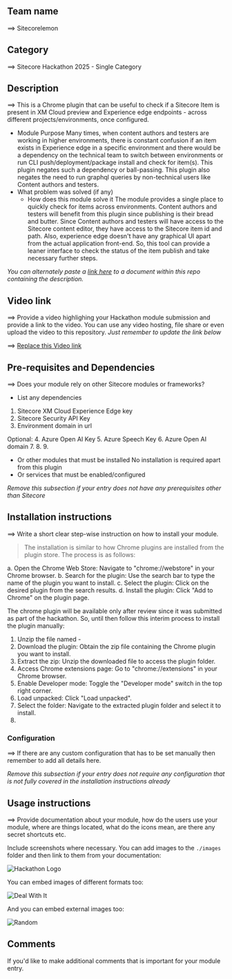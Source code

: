 ## Team name
⟹ Sitecorelemon

## Category
⟹ Sitecore Hackathon 2025 - Single Category

## Description
⟹ This is a Chrome plugin that can be useful to check if a Sitecore Item is present in XM Cloud preview and Experience edge endpoints - across different projects/environments, once configured. 

  - Module Purpose
    Many times, when content authors and testers are working in higher environments, there is constant confusion if an item exists in Experience edge in a specific environment and there would be a dependency on the technical team to switch between environments or run CLI push/deployment/package install and check for item(s). This plugin negates such a dependency or ball-passing. This plugin also negates the need to run graphql queries by non-technical users like Content authors and testers. 
  - What problem was solved (if any)
    - How does this module solve it
    The module provides a single place to quickly check for items across environments. Content authors and testers will benefit from this plugin since publishing is their bread and butter. Since Content authors and testers will have access to the Sitecore content editor, they have access to the Sitecore item id and path. Also, experience edge doesn't have any graphical UI apart from the actual application front-end. So, this tool can provide a leaner interface to check the status of the item publish and take necessary further steps. 

_You can alternately paste a [link here](#docs) to a document within this repo containing the description._

## Video link
⟹ Provide a video highlighing your Hackathon module submission and provide a link to the video. You can use any video hosting, file share or even upload the video to this repository. _Just remember to update the link below_

⟹ [Replace this Video link](#video-link)

## Pre-requisites and Dependencies

⟹ Does your module rely on other Sitecore modules or frameworks?

- List any dependencies
1. Sitecore XM Cloud Experience Edge key
2. Sitecore Security API Key
3. Environment domain in url

Optional:
4. Azure Open AI Key
5. Azure Speech Key
6. Azure Open AI domain
7.
8.
9.
- Or other modules that must be installed
No installation is required apart from this plugin
- Or services that must be enabled/configured

_Remove this subsection if your entry does not have any prerequisites other than Sitecore_

## Installation instructions
⟹ Write a short clear step-wise instruction on how to install your module.  

> The installation is similar to how Chrome plugins are installed from the plugin store. The process is as follows:

a. Open the Chrome Web Store: Navigate to "chrome://webstore" in your Chrome browser. 
b. Search for the plugin: Use the search bar to type the name of the plugin you want to install. 
c. Select the plugin: Click on the desired plugin from the search results. 
d. Install the plugin: Click "Add to Chrome" on the plugin page. 


 The chrome plugin will be available only after review since it was submitted as part of the hackathon. So, until then follow this interim process to install the plugin manually:

1. Unzip the file named - 
2. Download the plugin: Obtain the zip file containing the Chrome plugin you want to install. 
3. Extract the zip: Unzip the downloaded file to access the plugin folder. 
4. Access Chrome extensions page: Go to "chrome://extensions" in your Chrome browser. 
5. Enable Developer mode: Toggle the "Developer mode" switch in the top right corner. 
6. Load unpacked: Click "Load unpacked". 
7. Select the folder: Navigate to the extracted plugin folder and select it to install. 
8. 

### Configuration
⟹ If there are any custom configuration that has to be set manually then remember to add all details here.

_Remove this subsection if your entry does not require any configuration that is not fully covered in the installation instructions already_

## Usage instructions
⟹ Provide documentation about your module, how do the users use your module, where are things located, what do the icons mean, are there any secret shortcuts etc.

Include screenshots where necessary. You can add images to the `./images` folder and then link to them from your documentation:

![Hackathon Logo](docs/images/hackathon.png?raw=true "Hackathon Logo")

You can embed images of different formats too:

![Deal With It](docs/images/deal-with-it.gif?raw=true "Deal With It")

And you can embed external images too:

![Random](https://thiscatdoesnotexist.com/)

## Comments
If you'd like to make additional comments that is important for your module entry.
